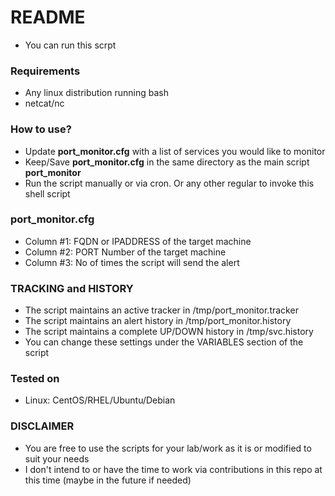 # README #

* You can run this scrpt

### Requirements ###

* Any linux distribution running bash 
* netcat/nc 

### How to use? ###
* Update **port_monitor.cfg** with a list of services you would like to monitor
* Keep/Save **port_monitor.cfg** in the same directory as the main script **port_monitor** 
* Run the script manually or via cron. Or any other regular to invoke this shell script

### port_monitor.cfg ###
* Column #1: FQDN or IPADDRESS of the target machine
* Column #2: PORT Number of the target machine 
* Column #3: No of times the script will send the alert

### TRACKING and HISTORY ###
* The script maintains an active tracker in /tmp/port_monitor.tracker
* The script maintains an alert history in /tmp/port_monitor.history
* The script maintains a complete UP/DOWN history in /tmp/svc.history
* You can change these settings under the VARIABLES section of the script

### Tested on ###
* Linux: CentOS/RHEL/Ubuntu/Debian

### DISCLAIMER ###
* You are free to use the scripts for your lab/work as it is or modified to suit your needs
* I don't intend to or have the time to work via contributions in this repo at this time (maybe in the future if needed)



